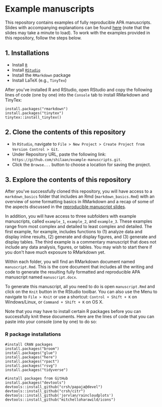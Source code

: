 # Example manuscripts

This repository contains examples of fully reproducible APA manuscripts. Slides with accompanying explanations can be found [here](https://shilaan-apa.netlify.app) (note that the slides may take a minute to load). To work with the examples provided in this repository, follow the steps below.  

## 1. Installations

- Install [`R`](https://cran.r-project.org/mirrors.html)
- Install [`RStudio`](https://www.rstudio.com/products/rstudio/download/)
- Install the `RMarkdown` package  
- Install LaTeX (e.g., `TinyTex`)  

After you've installed R and RStudio, open RStudio and copy the following lines of code (one by one) into the `Console` tab to install RMarkdown and TinyTex: 

`install.packages("rmarkdown")`  
`install.packages("tinytex")`   
`tinytex::install_tinytex()`   

## 2. Clone the contents of this repository

- In `RStudio`, navigate to `File > New Project > Create Project from Version Control > Git`.  
- Under Repository URL, paste the following link: `https://github.com/shilaan/example-manuscripts.git`. 
- Click the `Browse...` button to choose a location for saving the project. 

## 3. Explore the contents of this repository 

After you've successfully cloned this repository, you will have access to a `markdown_basics` folder that includes an Rmd (`markdown_basics.Rmd`) with an overview of some formatting basics in RMarkdown and a recap of some of the aspects discussed in the [reproducible manuscript slides](https://shilaan-apa.netlify.app).  

In addition, you will have access to three subfolders with example manuscripts, called `example_1`, `example_2`, and `example_3`. These examples range from most complex and detailed to least complex and detailed. The first example, for example, includes functions to (1) analyze data and display inline results, (2) generate and display figures, and (3) generate and display tables. The third example is a commentary manuscript that does not include any data analysis, figures, or tables. You may wish to start there if you don't have much exposure to RMarkdown yet.  

Within each folder, you will find an RMarkdown document named `manuscript.Rmd`. This is the core document that includes all the writing and code to generate the resulting fully formatted and reproducible APA manuscript named `manuscript.docx`.  

To generate this manuscript, all you need to do is open `manuscript.Rmd` and click on the `Knit` button in the RStudio toolbar. You can also use the Menu to navigate to `File > Knit` or use a shortcut: `Control + Shift + K` on Windows/Linux, or `Command + Shift + K` on OS X.  

Note that you may have to install certain R packages before you can successfully knit these documents. Here are the lines of code that you can paste into your console (one by one) to do so: 

### R package installations
```
#install CRAN packages  
install.packages("broom")  
install.packages("glue")  
install.packages("here")  
install.packages("rpact")  
install.packages("rsvg")  
install.packages("tidyverse")  

#install packages from GitHub  
install.packages("devtools")  
devtools::install_github("crsh/papaja@devel")  
devtools::install_github("crsh/citr")   
devtools::install_github('jorvlan/raincloudplots')  
devtools::install_github("mitchelloharawild/icons")  
```
